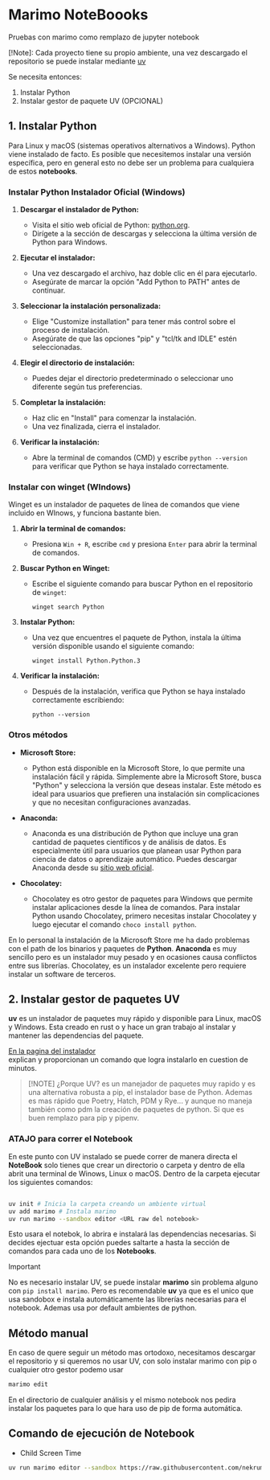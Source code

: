 # Marimo NoteBoooks

Pruebas con marimo como remplazo de jupyter notebook

[!Note]: Cada proyecto tiene su propio ambiente, una vez descargado el
repositorio se puede instalar mediante [uv](https://docs.astral.sh/uv/)

Se necesita entonces:

1. Instalar Python
2. Instalar gestor de paquete UV (OPCIONAL)

## 1. Instalar Python

Para Linux y macOS (sistemas operativos alternativos a Windows). Python viene
instalado de facto. Es posible que necesitemos instalar una versión específica,
pero en general esto no debe ser un problema para cualquiera de estos
**notebooks**.

### Instalar Python Instalador Oficial (Windows)

1. **Descargar el instalador de Python:**
   - Visita el sitio web oficial de Python: [python.org](https://www.python.org/).
   - Dirígete a la sección de descargas y selecciona la última versión de Python para Windows.

2. **Ejecutar el instalador:**
   - Una vez descargado el archivo, haz doble clic en él para ejecutarlo.
   - Asegúrate de marcar la opción "Add Python to PATH" antes de continuar.

3. **Seleccionar la instalación personalizada:**
   - Elige "Customize installation" para tener más control sobre el proceso de instalación.
   - Asegúrate de que las opciones "pip" y "tcl/tk and IDLE" estén seleccionadas.

4. **Elegir el directorio de instalación:**
   - Puedes dejar el directorio predeterminado o seleccionar uno diferente según tus preferencias.

5. **Completar la instalación:**
   - Haz clic en "Install" para comenzar la instalación.
   - Una vez finalizada, cierra el instalador.

6. **Verificar la instalación:**
   - Abre la terminal de comandos (CMD) y escribe `python --version` para verificar que Python se haya instalado correctamente.


### Instalar con winget (WIndows)

Winget es un instalador de paquetes de línea de comandos que viene incluido en
WInows, y funciona bastante bien.

1. **Abrir la terminal de comandos:**
   - Presiona `Win + R`, escribe `cmd` y presiona `Enter` para abrir la terminal de comandos.

2. **Buscar Python en Winget:**
   - Escribe el siguiente comando para buscar Python en el repositorio de `winget`:

     ```
     winget search Python
     ```

3. **Instalar Python:**
   - Una vez que encuentres el paquete de Python, instala la última versión disponible usando el siguiente comando:

     ```
     winget install Python.Python.3
     ```

4. **Verificar la instalación:**
   - Después de la instalación, verifica que Python se haya instalado correctamente escribiendo:

     ```
     python --version
     ```

### Otros métodos

-  **Microsoft Store:**
   - Python está disponible en la Microsoft Store, lo que permite una instalación fácil y rápida. Simplemente abre la Microsoft Store, busca "Python" y selecciona la versión que deseas instalar. Este método es ideal para usuarios que prefieren una instalación sin complicaciones y que no necesitan configuraciones avanzadas.

-  **Anaconda:**
   - Anaconda es una distribución de Python que incluye una gran cantidad de paquetes científicos y de análisis de datos. Es especialmente útil para usuarios que planean usar Python para ciencia de datos o aprendizaje automático. Puedes descargar Anaconda desde su [sitio web oficial](https://www.anaconda.com/products/distribution).

-  **Chocolatey:**
   - Chocolatey es otro gestor de paquetes para Windows que permite instalar aplicaciones desde la línea de comandos. Para instalar Python usando Chocolatey, primero necesitas instalar Chocolatey y luego ejecutar el comando `choco install python`.

En lo personal la instalación de la Microsoft Store me ha dado problemas con el
path de los binarios y paquetes de **Python**. **Anaconda** es muy sencillo pero
es un instalador muy pesado y en ocasiones causa conflictos entre sus librerías.
Chocolatey, es un instalador excelente pero requiere instalar un software de
terceros.


## 2. Instalar gestor de paquetes UV    

**uv** es un instalador de paquetes muy rápido y disponible para Linux, macOS y
Windows. Esta creado en rust o y hace un gran trabajo al instalar
y mantener las dependencias del paquete.

[En la pagina del instalador](https://docs.astral.sh/uv/configuration/installer/)  
explican y proporcionan un comando que logra instalarlo en cuestion de minutos.

> [!NOTE] ¿Porque UV? es un manejador de paquetes muy rapido y es una
> alternativa robusta a  pip, el instalador base de Python. Ademas es mas
> rápido que Poetry, Hatch, PDM y Rye... y aunque no maneja también como pdm la
> creación de paquetes de python. Si que es buen remplazo para pip y pipenv.


### ATAJO para correr el Notebook

En este punto con UV instalado se puede correr de manera directa el **NoteBook**
solo tienes que crear un directorio o carpeta y dentro de ella abrit una
terminal de Winows, Linux o macOS. Dentro de la carpeta ejecutar los siguientes
comandos:

```bash

uv init # Inicia la carpeta creando un ambiente virtual
uv add marimo # Instala marimo 
uv run marimo --sandbox editor <URL raw del notebook>

```

Esto usara el notebok, lo abrira e instalará las dependencias necesarias. Si
decides ejectuar esta opción puedes saltarte a hasta la sección de comandos para
cada uno de los **Notebooks**.


>[!IMPORTANT]
> No es necesario instalar UV, se puede instalar **marimo** sin problema
> alguno con `pip install marimo`. Pero es recomendable **uv** ya que es el
> unico que usa sandobox e instala automáticamente las librerías necesarias para
> el notebook. Ademas usa por default ambientes de python.

## Método manual

En caso de quere seguir un método mas ortodoxo, necesitamos descargar el repositorio
y si queremos no usar UV, con solo instalar marimo con pip o cualquier otro
gestor podemo usar

```bash
marimo edit
```

En el directorio de cualquier análisis y el mismo notebook nos pedira instalar
los paquetes para lo que hara uso de pip de forma automática.


## Comando de ejecución de Notebook

-  Child Screen Time

```bash
uv run marimo editor --sandbox https://raw.githubusercontent.com/nekrum/marimo_nboooks/refs/heads/main/child_screen/ChildScreenTime.py
```
